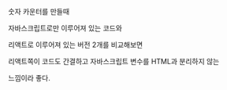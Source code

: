 숫자 카운터를 만들때

자바스크립트로만 이루어져 있는 코드와

리액트로 이루어져 있는 버전 2개를 비교해보면

리액트쪽이 코드도 간결하고 자바스크립트 변수를 HTML과 분리하지 않는

느낌이라 좋다.